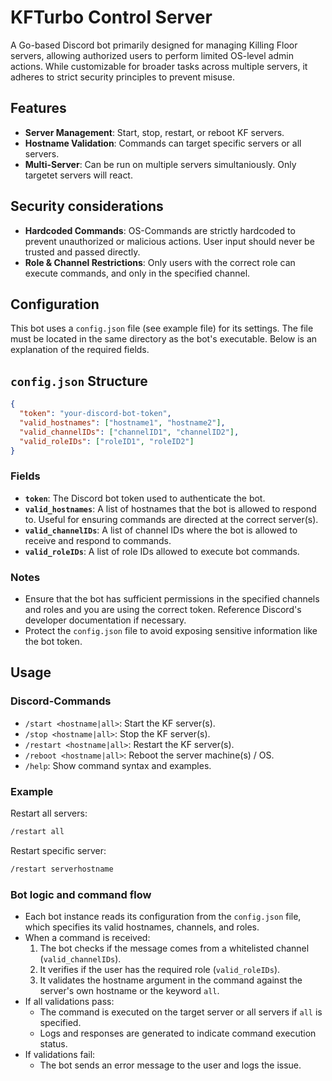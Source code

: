 # KFTurbo Control Server

A Go-based Discord bot primarily designed for managing Killing Floor servers, allowing authorized users to perform limited OS-level admin actions. While customizable for broader tasks across multiple servers, it adheres to strict security principles to prevent misuse.

## Features

- **Server Management**: Start, stop, restart, or reboot KF servers.
- **Hostname Validation**: Commands can target specific servers or all servers.
- **Multi-Server**: Can be run on multiple servers simultaniously. Only targetet servers will react.

## Security considerations

- **Hardcoded Commands**: OS-Commands are strictly hardcoded to prevent unauthorized or malicious actions. User input should never be trusted and passed directly.
- **Role & Channel Restrictions**: Only users with the correct role can execute commands, and only in the specified channel.

## Configuration
This bot uses a `config.json` file (see example file) for its settings. The file must be located in the same directory as the bot's executable. Below is an explanation of the required fields.

## `config.json` Structure

```json
{
  "token": "your-discord-bot-token",
  "valid_hostnames": ["hostname1", "hostname2"],
  "valid_channelIDs": ["channelID1", "channelID2"],
  "valid_roleIDs": ["roleID1", "roleID2"]
}
```

### Fields
- **`token`**: The Discord bot token used to authenticate the bot.
- **`valid_hostnames`**: A list of hostnames that the bot is allowed to respond to. Useful for ensuring commands are directed at the correct server(s).
- **`valid_channelIDs`**: A list of channel IDs where the bot is allowed to receive and respond to commands.
- **`valid_roleIDs`**: A list of role IDs allowed to execute bot commands.


### Notes
- Ensure that the bot has sufficient permissions in the specified channels and roles and you are using the correct token. Reference Discord's developer documentation if necessary.
- Protect the `config.json` file to avoid exposing sensitive information like the bot token.

## Usage
### Discord-Commands

- `/start <hostname|all>`: Start the KF server(s).
- `/stop <hostname|all>`: Stop the KF server(s).
- `/restart <hostname|all>`: Restart the KF server(s).
- `/reboot <hostname|all>`: Reboot the server machine(s) / OS.
- `/help`: Show command syntax and examples.

### Example

Restart all servers:
```bash
/restart all
```

Restart specific server:
```bash
/restart serverhostname
```

### Bot logic and command flow
- Each bot instance reads its configuration from the `config.json` file, which specifies its valid hostnames, channels, and roles.
- When a command is received:
  1. The bot checks if the message comes from a whitelisted channel (`valid_channelIDs`).
  2. It verifies if the user has the required role (`valid_roleIDs`).
  3. It validates the hostname argument in the command against the server's own hostname or the keyword `all`.
- If all validations pass:
  - The command is executed on the target server or all servers if `all` is specified.
  - Logs and responses are generated to indicate command execution status.
- If validations fail:
  - The bot sends an error message to the user and logs the issue.

